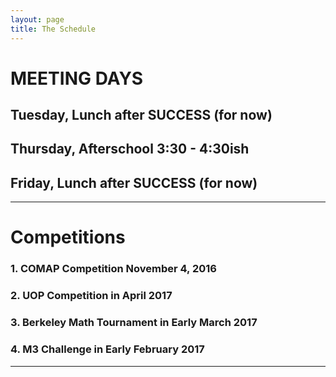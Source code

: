```yaml
---
layout: page
title: The Schedule
---
```


# MEETING DAYS

## Tuesday, Lunch after SUCCESS (for now)

## Thursday, Afterschool 3:30 - 4:30ish

## Friday, Lunch after SUCCESS (for now) 
---

# Competitions

### 1. COMAP Competition November 4, 2016 

### 2. UOP Competition in April 2017 

### 3. Berkeley Math Tournament in Early March 2017

### 4.  M3 Challenge in Early February 2017

---


